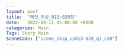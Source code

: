 ```yaml
---
layout: post
title:  "메인_회상_013~028장"
date:   2022-08-11 05:00:00 +0000
categories: Main
Tags: Story Main
SceneCode: ["scene_skip_cp013-028_q1_s10"]
---
```

